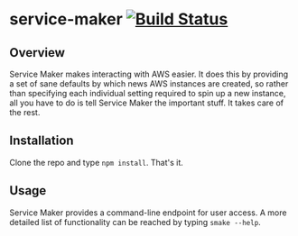 # service-maker [![Build Status](https://travis-ci.org/inetCatapult/service-maker.svg?branch=master)](https://travis-ci.org/inetCatapult/service-maker)

## Overview 
Service Maker makes interacting with AWS easier. It does this by providing a set of sane defaults by which news AWS instances are created, so rather than specifying each individual setting required to spin up a new instance, all you have to do is tell Service Maker the important stuff. It takes care of the rest.

## Installation
Clone the repo and type `npm install`. That's it. 

## Usage
Service Maker provides a command-line endpoint for user access. A more detailed list of functionality can be reached by typing `smake --help`.
